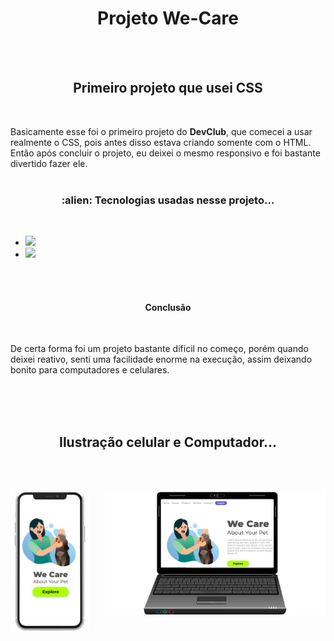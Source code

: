 <h1 align = "center">Projeto We-Care</h1>
<br>
<br>

<h2 align = "center">Primeiro projeto que usei CSS</h2>
<br>

<p>Basicamente esse foi o primeiro projeto do <strong>DevClub</strong>, que comecei a usar realmente o CSS, pois antes disso estava criando somente com o HTML. Então
após concluir o projeto, eu deixei o mesmo responsivo e foi bastante divertido fazer ele.
<br>
<br>

<h3 align = "center">:alien: Tecnologias usadas nesse projeto...</h3>
<br>

<ul>
 <li><img src = "https://img.shields.io/badge/HTML5-E34F26?style=for-the-badge&logo=html5&logoColor=white" height = 25px /></li>
 <li><img src = "https://img.shields.io/badge/CSS3-1572B6?style=for-the-badge&logo=css3&logoColor=white" height = 30px /></li>
</ul>
<br>
<br>

<h4 align = "center">Conclusão</h4>
<br>

<p>De certa forma foi um projeto bastante dificil no começo, porém quando deixei reativo, senti uma facilidade enorme na execução, assim deixando bonito para
computadores e celulares.</p>
<br>
<br>
<br>

<h2 align = "center">Ilustração celular e Computador...</h2>
<br>
<br>

<img src = "https://github.com/mateusrodrigues15/We-Care-Project/blob/master/We-Care-Mob.png?raw=true" width = 25% align = "center"/> <img src = "https://github.com/mateusrodrigues15/We-Care-Project/blob/master/We-Care-Computer.png?raw=true" width = 70% align = "right"/>


